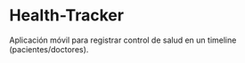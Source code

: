 # Health-Tracker
Aplicación móvil para registrar control de salud en un timeline (pacientes/doctores).
